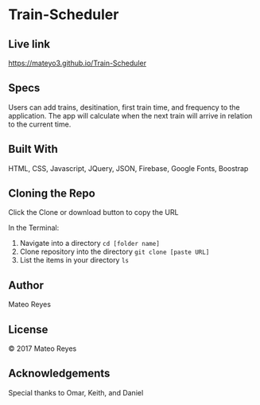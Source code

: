 # Train-Scheduler

## Live link
https://mateyo3.github.io/Train-Scheduler

## Specs
Users can add trains, desitination, first train time, and frequency to the application. The app will calculate when the next train will arrive in relation to the current time.


## Built With
HTML, CSS, Javascript, JQuery, JSON, Firebase, Google Fonts, Boostrap


## Cloning the Repo
Click the Clone or download button to copy the URL

In the Terminal:
1. Navigate into a directory
`cd [folder name]`
2. Clone repository into the directory
`git clone [paste URL]`
3. List the items in your directory
`ls`


## Author
Mateo Reyes

## License
&copy; 2017 Mateo Reyes

## Acknowledgements
Special thanks to Omar, Keith, and Daniel